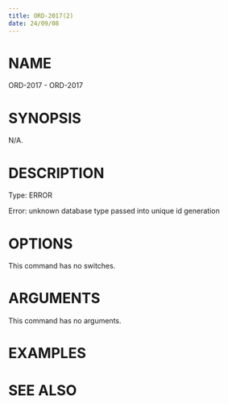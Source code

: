 ```yaml
---
title: ORD-2017(2)
date: 24/09/08
---
```


# NAME

ORD-2017 - ORD-2017

# SYNOPSIS

N/A.

# DESCRIPTION

Type: ERROR

Error: unknown database type passed into unique id generation

# OPTIONS

This command has no switches.

# ARGUMENTS

This command has no arguments.

# EXAMPLES

# SEE ALSO
